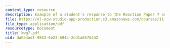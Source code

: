 ```yaml
---
content_type: resource
description: Example of a student's response to the Reaction Paper 7 assignment.
file: https://ol-ocw-studio-app-production.s3.amazonaws.com/courses/11-368-environmental-justice-fall-2004/da0a4adf98436e23694c2cd1a6576442_kwg7.pdf
file_type: application/pdf
resourcetype: Document
title: kwg7.pdf
uid: da0a4adf-9843-6e23-694c-2cd1a6576442
---
```

